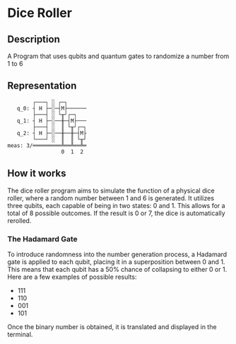 # Dice Roller

## Description

A Program that uses qubits and quantum gates to randomize a number from 1 to 6

## Representation

```
        ┌───┐ ░ ┌─┐
   q_0: ┤ H ├─░─┤M├──────
        ├───┤ ░ └╥┘┌─┐
   q_1: ┤ H ├─░──╫─┤M├───
        ├───┤ ░  ║ └╥┘┌─┐
   q_2: ┤ H ├─░──╫──╫─┤M├
        └───┘ ░  ║  ║ └╥┘
meas: 3/═════════╩══╩══╩═
                 0  1  2
```

## How it works

The dice roller program aims to simulate the function of a physical dice roller, where a random number between 1 and 6 is generated. It utilizes three qubits, each capable of being in two states: 0 and 1. This allows for a total of 8 possible outcomes. If the result is 0 or 7, the dice is automatically rerolled.

### The Hadamard Gate

To introduce randomness into the number generation process, a Hadamard gate is applied to each qubit, placing it in a superposition between 0 and 1. This means that each qubit has a 50% chance of collapsing to either 0 or 1. Here are a few examples of possible results:

- 111
- 110
- 001
- 101

Once the binary number is obtained, it is translated and displayed in the terminal.
